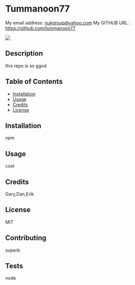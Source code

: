 

# Tummanoon77
My email address:  nukgroup@yahoo.com
My GITHUB URL : https://github.com/tummanoon77

![](https://img.shields.io/github/followers/tummanoon77?style=social)
<script type="text/javascript" src="https://platform.linkedin.com/badges/js/profile.js" async defer></script>

## Description
this repo is so ggod

## Table of Contents
* [Installation](#installation)
* [Usage](#usage)
* [Credits](#credits)
* [License](#license)

## Installation
npm

## Usage 
cool
## Credits
Gary,Dan,Erik
## License
MIT
## Contributing
superb
## Tests
node

